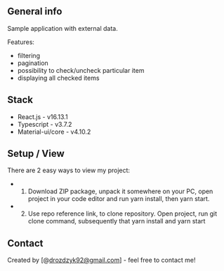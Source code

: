 ## General info

Sample application with external data.

Features:

- filtering
- pagination
- possibility to check/uncheck particular item
- displaying all checked items

## Stack

- React.js - v16.13.1
- Typescript - v3.7.2
- Material-ui/core - v4.10.2

## Setup / View

There are 2 easy ways to view my project:

- 1. Download ZIP package, unpack it somewhere on your PC, open project in your code editor and run yarn install, then yarn start.
- 2. Use repo reference link, to clone repository. Open project, run git clone command, subsequently that yarn install and yarn start

## Contact

Created by [@drozdzyk92@gmail.com] - feel free to contact me!
